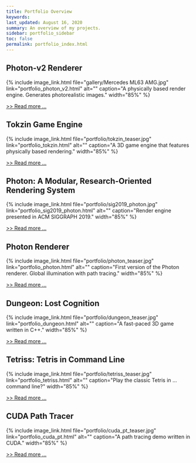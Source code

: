 ```yaml
---
title: Portfolio Overview
keywords: 
last_updated: August 16, 2020
summary: An overview of my projects.
sidebar: portfolio_sidebar
toc: false
permalink: portfolio_index.html
---
```


## Photon-v2 Renderer

{% include image_link.html file="gallery/Mercedes ML63 AMG.jpg" link="portfolio_photon_v2.html" alt="" caption="A physically based render engine. Generates photorealistic images." width="85%" %}

[>> Read more ...](portfolio_photon_v2.html)

## Tokzin Game Engine

{% include image_link.html file="portfolio/tokzin_teaser.jpg" link="portfolio_tokzin.html" alt="" caption="A 3D game engine that features physically based rendering." width="85%" %}

[>> Read more ...](portfolio_tokzin.html)

## Photon: A Modular, Research-Oriented Rendering System

{% include image_link.html file="portfolio/sig2019_photon.jpg" link="portfolio_sig2019_photon.html" alt="" caption="Render engine presented in ACM SIGGRAPH 2019." width="85%" %}

[>> Read more ...](portfolio_sig2019_photon.html)

## Photon Renderer

{% include image_link.html file="portfolio/photon_teaser.jpg" link="portfolio_photon.html" alt="" caption="First version of the Photon renderer. Global illumination with path tracing." width="85%" %}

[>> Read more ...](portfolio_photon.html)

## Dungeon: Lost Cognition

{% include image_link.html file="portfolio/dungeon_teaser.jpg" link="portfolio_dungeon.html" alt="" caption="A fast-paced 3D game written in C++." width="85%" %}

[>> Read more ...](portfolio_dungeon.html)

## Tetriss: Tetris in Command Line

{% include image_link.html file="portfolio/tetriss_teaser.jpg" link="portfolio_tetriss.html" alt="" caption="Play the classic Tetris in ... command line?" width="85%" %}

[>> Read more ...](portfolio_tetriss.html)

## CUDA Path Tracer

{% include image_link.html file="portfolio/cuda_pt_teaser.jpg" link="portfolio_cuda_pt.html" alt="" caption="A path tracing demo written in CUDA." width="85%" %}

[>> Read more ...](portfolio_cuda_pt.html)
